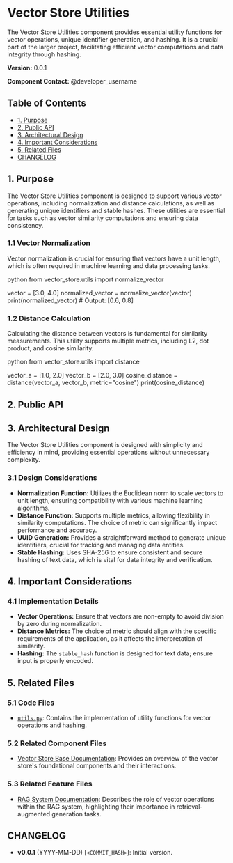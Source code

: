 # Vector Store Utilities

The Vector Store Utilities component provides essential utility functions for vector operations, unique identifier generation, and hashing. It is a crucial part of the larger project, facilitating efficient vector computations and data integrity through hashing.

**Version:** 0.0.1

**Component Contact:** @developer_username

## Table of Contents

- [1. Purpose](#1-purpose)
- [2. Public API](#2-public-api)
- [3. Architectural Design](#3-architectural-design)
- [4. Important Considerations](#4-important-considerations)
- [5. Related Files](#5-related-files)
- [CHANGELOG](#changelog)

## 1. Purpose

The Vector Store Utilities component is designed to support various vector operations, including normalization and distance calculations, as well as generating unique identifiers and stable hashes. These utilities are essential for tasks such as vector similarity computations and ensuring data consistency.

### 1.1 Vector Normalization

Vector normalization is crucial for ensuring that vectors have a unit length, which is often required in machine learning and data processing tasks.

python
from vector_store.utils import normalize_vector

vector = [3.0, 4.0]
normalized_vector = normalize_vector(vector)
print(normalized_vector)  # Output: [0.6, 0.8]


### 1.2 Distance Calculation

Calculating the distance between vectors is fundamental for similarity measurements. This utility supports multiple metrics, including L2, dot product, and cosine similarity.

python
from vector_store.utils import distance

vector_a = [1.0, 2.0]
vector_b = [2.0, 3.0]
cosine_distance = distance(vector_a, vector_b, metric="cosine")
print(cosine_distance)


## 2. Public API



## 3. Architectural Design

The Vector Store Utilities component is designed with simplicity and efficiency in mind, providing essential operations without unnecessary complexity.

### 3.1 Design Considerations

- **Normalization Function:** Utilizes the Euclidean norm to scale vectors to unit length, ensuring compatibility with various machine learning algorithms.
- **Distance Function:** Supports multiple metrics, allowing flexibility in similarity computations. The choice of metric can significantly impact performance and accuracy.
- **UUID Generation:** Provides a straightforward method to generate unique identifiers, crucial for tracking and managing data entities.
- **Stable Hashing:** Uses SHA-256 to ensure consistent and secure hashing of text data, which is vital for data integrity and verification.

## 4. Important Considerations

### 4.1 Implementation Details

- **Vector Operations:** Ensure that vectors are non-empty to avoid division by zero during normalization.
- **Distance Metrics:** The choice of metric should align with the specific requirements of the application, as it affects the interpretation of similarity.
- **Hashing:** The `stable_hash` function is designed for text data; ensure input is properly encoded.

## 5. Related Files

### 5.1 Code Files

- [`utils.py`](../packages/railtracks/src/railtracks/rag/vector_store/utils.py): Contains the implementation of utility functions for vector operations and hashing.

### 5.2 Related Component Files

- [Vector Store Base Documentation](../components/vector_store_base.md): Provides an overview of the vector store's foundational components and their interactions.

### 5.3 Related Feature Files

- [RAG System Documentation](../features/rag_system.md): Describes the role of vector operations within the RAG system, highlighting their importance in retrieval-augmented generation tasks.

## CHANGELOG

- **v0.0.1** (YYYY-MM-DD) [`<COMMIT_HASH>`]: Initial version.

